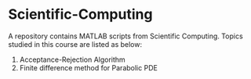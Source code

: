 # Scientific-Computing
A repository contains MATLAB scripts from Scientific Computing.
Topics studied in this course are listed as below:
1. Acceptance-Rejection Algorithm
2. Finite difference method for Parabolic PDE
